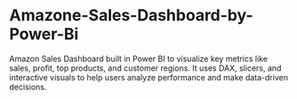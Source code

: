 # Amazone-Sales-Dashboard-by-Power-Bi
Amazon Sales Dashboard built in Power BI to visualize key metrics like sales, profit, top products, and customer regions. It uses DAX, slicers, and interactive visuals to help users analyze performance and make data-driven decisions.
